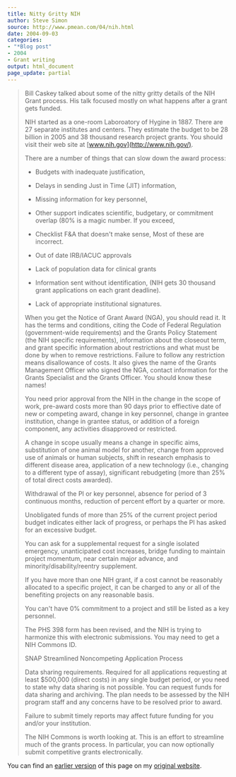 ```yaml
---
title: Nitty Gritty NIH
author: Steve Simon
source: http://www.pmean.com/04/nih.html
date: 2004-09-03
categories:
- "*Blog post"
- 2004
- Grant writing
output: html_document
page_update: partial
---
```

> Bill Caskey talked about some of the nitty gritty details of the NIH
> Grant process. His talk focused mostly on what happens after a grant
> gets funded.
>
> NIH started as a one-room Laboroatory of Hygine in 1887. There are 27
> separate institutes and centers. They estimate the budget to be 28
> billion in 2005 and 38 thousand research project grants. You should
> visit their web site at [www.nih.gov](http://www.nih.gov/).
>
> There are a number of things that can slow down the award process:
>
> -   Budgets with inadequate justification,
>
> -   Delays in sending Just in Time (JIT) information,
>
> -   Missing information for key personnel,
>
> -   Other support indicates scientific, budgetary, or commitment
>     overlap (80% is a magic number. If you exceed,
>
> -   Checklist F&A that doesn't make sense, Most of these are
>     incorrect.
>
> -   Out of date IRB/IACUC approvals
>
> -   Lack of population data for clinical grants
>
> -   Information sent without identification, (NIH gets 30 thousand
>     grant applications on each grant deadline).
>
> -   Lack of appropriate institutional signatures.
>
> When you get the Notice of Grant Award (NGA), you should read it. It
> has the terms and conditions, citing the Code of Federal Regulation
> (government-wide requirements) and the Grants Policy Statement (the
> NIH specific requirements), information about the closeout term, and
> grant specific information about restrictions and what must be done by
> when to remove restrictions. Failure to follow any restriction means
> disallowance of costs. It also gives the name of the Grants Management
> Officer who signed the NGA, contact information for the Grants
> Specialist and the Grants Officer. You should know these names!
>
> You need prior approval from the NIH in the change in the scope of
> work, pre-award costs more than 90 days prior to effiective date of
> new or competing award, change in key personnel, change in grantee
> institution, change in grantee status, or addition of a foreign
> component, any activities disapproved or restricted.
>
> A change in scope usually means a change in specific aims,
> substitution of one animal model for another, change from approved use
> of animals or human subjects, shift in research emphasis to different
> disease area, application of a new technology (i.e., changing to a
> different type of assay), significant rebudgeting (more than 25% of
> total direct costs awarded).
>
> Withdrawal of the PI or key personnel, absence for period of 3
> continuous months, reduction of percent effort by a quarter or more.
>
> Unobligated funds of more than 25% of the current project period
> budget indicates either lack of progress, or perhaps the PI has asked
> for an excessive budget.
>
> You can ask for a supplemental request for a single isolated
> emergency, unanticipated cost increases, bridge funding to maintain
> project momentum, near certain major advance, and
> minority/disability/reentry supplement.
>
> If you have more than one NIH grant, if a cost cannot be reasonably
> allocated to a specific project, it can be charged to any or all of
> the benefiting projects on any reasonable basis.
>
> You can't have 0% commitment to a project and still be listed as a
> key personnel.
>
> The PHS 398 form has been revised, and the NIH is trying to harmonize
> this with electronic submissions. You may need to get a NIH Commons
> ID.
>
> SNAP Streamlined Noncompeting Application Process
>
> Data sharing requirements. Required for all applications requesting at
> least \$500,000 (direct costs) in any single budget period, or you
> need to state why data sharing is not possible. You can request funds
> for data sharing and archiving. The plan needs to be assessed by the
> NIH program staff and any concerns have to be resolved prior to award.
>
> Failure to submit timely reports may affect future funding for you
> and/or your institution.
>
> The NIH Commons is worth looking at. This is an effort to streamline
> much of the grants process. In particular, you can now optionally
> submit competitive grants electronically.

You can find an [earlier version](http://www.pmean.com/04/nih.html) of this page on my [original website](http://www.pmean.com/original_site.html).
